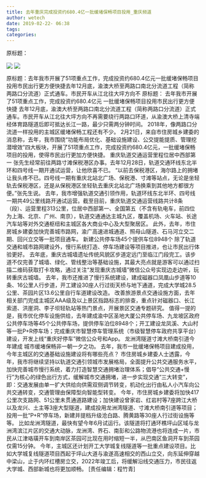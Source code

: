 ```yaml
---
title: 去年重庆完成投资约680.4亿一批缓堵保畅项目投用_重庆频道
author: wetech
date: 2019-02-22- 06:38
tags: 
categories: 
---
```

原标题：
<!-- more -->
                
<img align="center" border="0" src="http://p0.ifengimg.com/a/2019_08/51d5dc15c3188b4_size43_w640_h410.jpg" />
                
<img align="center" border="0" src="http://p2.ifengimg.com/a/2016/0810/204c433878d5cf9size1_w16_h16.png" />
            
原标题：去年我市开展了51项重点工作，完成投资约680.4亿元一批缓堵保畅项目投用市民出行更方便快捷去年12月底，渝澳大桥至两路口南北分流道工程（简称两路口分流道）正式通车。市民开车从江北往大坪方向不
原标题：
去年我市开展了51项重点工作，完成投资约680.4亿元
一批缓堵保畅项目投用市民出行更方便快捷
去年12月底，渝澳大桥至两路口南北分流道工程（简称两路口分流道）正式通车。市民开车从江北往大坪方向不再需要绕行两路口环道，从渝澳大桥上清寺端经体育路隧道后即可抵达长江一路，最少只需两分钟时间。
2018年，像两路口分流道一样投用的主城区缓堵保畅工程还有不少。
2月21日，来自市住房城乡建委的消息称，去年，我市围绕“功能布局优化、基础设施建设、公交提能提质、管理挖潜增效”四大板块，开展了51项重点工作，完成投资约680.4亿元，一批缓堵保畅项目的投用，使得市民出行更加方便快捷。
重庆轨道交通运营里程位居中西部第一
张先生经常前往两路寸滩保税港区办事。去年12月28日，轨道交通环线东北半环和四号线一期开通试运营，让他欣喜不已。
“以前去保税港区，海尔路上的拥堵让我头疼不已。四号线一期有重庆北站北广场、保税港、寸滩等站点，无论是坐轻轨去保税港区，还是从保税港区坐轻轨去重庆北站北广场换乘到其他地方都很方便。”张先生说。
去年，我市增强轨道交通引领作用，轨道环线东北半环、四号线一期共49公里线路开通试运营。截至目前，重庆轨道交通运营线路共计8条（段）、运营里程313公里，位居中西部第一、全国第五（不含有轨电车，前四位为上海、北京、广州、南京），轨道交通通达主城九区，覆盖机场、火车站、长途汽车站等对外交通枢纽和主城区各大商业中心及大型聚居区。
此外，去年，市住房城乡建委加快完善城市路网，渝广高速进城通道、照母山隧道、石马河立交二期、回兴立交等一批项目通车。
新建公共停车场45个提供车位8948个
除了轨道交通和城市路网建设外，慢行系统打造、停车场建设等项目推进，也让市民出行体验更好。
去年底，重庆古城墙遗址传统风貌区步道定远门至临江门段完工。该步道不仅完善了城墙、绿化、管线整治等基础设施，其最大亮点就是游客可以通过扫描二维码获取打卡攻略，通过关注“发现重庆古城墙”微信公众号实现边走边听，玩转重庆古城墙。
去年，我市还推进了慢行系统建设，建成磁器口凤凰山步道等10条、16公里人行步道，开工建设30座人行过街天桥与地下通道，完成大学城28.5公里、茶园片区13.6公里自行车道建设改造。
改善旅游景点交通设施方面，去年相关部门完成主城区AAA级及以上景区指路标志的排查，重点针对磁器口、长江索道、洪崖洞、李子坝轻轨站等热门景点，开展景区交通专题研究。
值得一提的是，我市优化停车设施供给，去年建成渝中区圣地大厦公共停车场、九龙坡区政府公共停车场等45个公共停车场，提供停车泊位8948个；开工建设龙凤溪、大山村等一批P+R停车场；完成重庆市智慧停车管理系统（市级智慧停车政府共享平台）建设，开发上线“重庆好停车”微信公众号和App。
龙洲湾隧道寸滩大桥南引道今年建成
城市缓堵保畅非一朝一夕之功。
去年，我市一批缓堵保畅项目建成投用，今年主城区的交通基础设施建设将有哪些亮点？
市住房城乡建委人士透露，今年，我市将继续坚持以轨道交通引领城市发展格局，全面提升公共交通服务水平，加快完善城市慢行系统，着力打造智慧交通拥堵治理体系；倡导“公共交通+慢行”为核心的绿色出行方式，缓解城市交通拥堵，进一步实现交通“三大转变”，即：交通发展由单一扩大供给向供需双侧调节转变，机动化出行由私人小汽车向公共交通转变，交通管理由保障型向智能型转变。
今年，市住房城乡建委将加快417公里次支路网、51公里未贯通道路建设；加快建设曾家岩、红岩村等7座跨江大桥以及龙兴、土主等3座大型隧道，建成投用龙洲湾隧道、寸滩大桥南引道等项目；投用一批“P+R”停车场，新建并提档升级沧白路、腾黄路等30座人行过街设施等等。
比如龙洲湾隧道，最快有望今年6月试运行。该隧道将打通环樵坪山区域与龙洲湾滨江片区的交通大动脉，龙洲湾、界石、南彭和公路物流港也将连成一片，市民从江津珞璜开车到南岸区茶园可比现在用时缩短一半，从巴南区鱼洞开车到茶园仅需15分钟。
今年，主城区还计划开工大学城复线隧道等一批重点建设项目。比如大学城复线隧道项目西起于坪山大道与渝遂高速相交的西山立交，向东延伸穿越中梁山，止于内环红槽房立交，2022年竣工后，将缓解沿线交通压力，市民往返大学城、西部新城也将更加顺畅。
[责任编辑：程竹青]
            
